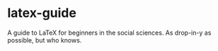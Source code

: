 latex-guide
===========

A guide to LaTeX for beginners in the social sciences. As drop-in-y as possible, but who knows.